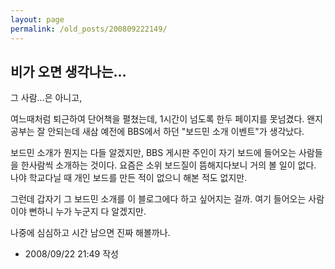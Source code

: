 ```yaml
---
layout: page
permalink: /old_posts/200809222149/
---
```


## 비가 오면 생각나는...

그 사람...은 아니고,

여느때처럼 퇴근하여 단어책을 펼쳤는데, 1시간이 넘도록 한두 페이지를 못넘겼다.
왠지 공부는 잘 안되는데 새삼 예전에 BBS에서 하던 "보드민 소개 이벤트"가 생각났다.

보드민 소개가 뭔지는 다들 알겠지만, BBS 게시판 주인이 자기 보드에 들어오는 사람들을 한사람씩 소개하는 것이다.
요즘은 소위 보드질이 뜸해지다보니 거의 볼 일이 없다.
나야 학교다닐 때 개인 보드를 만든 적이 없으니 해본 적도 없지만.

그런데 갑자기 그 보드민 소개를 이 블로그에다 하고 싶어지는 걸까.
여기 들어오는 사람이야 뻔하니 누가 누군지 다 알겠지만.

나중에 심심하고 시간 남으면 진짜 해볼까나.






- 2008/09/22 21:49 작성